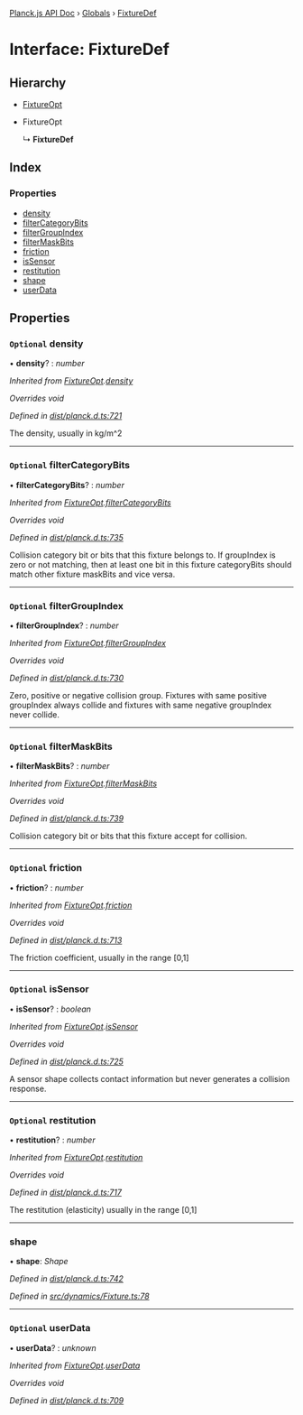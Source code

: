 [Planck.js API Doc](../README.md) › [Globals](../globals.md) › [FixtureDef](fixturedef.md)

# Interface: FixtureDef

## Hierarchy

* [FixtureOpt](fixtureopt.md)

* FixtureOpt

  ↳ **FixtureDef**

## Index

### Properties

* [density](fixturedef.md#optional-density)
* [filterCategoryBits](fixturedef.md#optional-filtercategorybits)
* [filterGroupIndex](fixturedef.md#optional-filtergroupindex)
* [filterMaskBits](fixturedef.md#optional-filtermaskbits)
* [friction](fixturedef.md#optional-friction)
* [isSensor](fixturedef.md#optional-issensor)
* [restitution](fixturedef.md#optional-restitution)
* [shape](fixturedef.md#shape)
* [userData](fixturedef.md#optional-userdata)

## Properties

### `Optional` density

• **density**? : *number*

*Inherited from [FixtureOpt](fixtureopt.md).[density](fixtureopt.md#optional-density)*

*Overrides void*

*Defined in [dist/planck.d.ts:721](https://github.com/shakiba/planck.js/blob/6a5d3be/dist/planck.d.ts#L721)*

The density, usually in kg/m^2

___

### `Optional` filterCategoryBits

• **filterCategoryBits**? : *number*

*Inherited from [FixtureOpt](fixtureopt.md).[filterCategoryBits](fixtureopt.md#optional-filtercategorybits)*

*Overrides void*

*Defined in [dist/planck.d.ts:735](https://github.com/shakiba/planck.js/blob/6a5d3be/dist/planck.d.ts#L735)*

Collision category bit or bits that this fixture belongs to.
If groupIndex is zero or not matching, then at least one bit in this fixture categoryBits should match other fixture maskBits and vice versa.

___

### `Optional` filterGroupIndex

• **filterGroupIndex**? : *number*

*Inherited from [FixtureOpt](fixtureopt.md).[filterGroupIndex](fixtureopt.md#optional-filtergroupindex)*

*Overrides void*

*Defined in [dist/planck.d.ts:730](https://github.com/shakiba/planck.js/blob/6a5d3be/dist/planck.d.ts#L730)*

Zero, positive or negative collision group.
Fixtures with same positive groupIndex always collide and fixtures with same negative groupIndex never collide.

___

### `Optional` filterMaskBits

• **filterMaskBits**? : *number*

*Inherited from [FixtureOpt](fixtureopt.md).[filterMaskBits](fixtureopt.md#optional-filtermaskbits)*

*Overrides void*

*Defined in [dist/planck.d.ts:739](https://github.com/shakiba/planck.js/blob/6a5d3be/dist/planck.d.ts#L739)*

Collision category bit or bits that this fixture accept for collision.

___

### `Optional` friction

• **friction**? : *number*

*Inherited from [FixtureOpt](fixtureopt.md).[friction](fixtureopt.md#optional-friction)*

*Overrides void*

*Defined in [dist/planck.d.ts:713](https://github.com/shakiba/planck.js/blob/6a5d3be/dist/planck.d.ts#L713)*

The friction coefficient, usually in the range [0,1]

___

### `Optional` isSensor

• **isSensor**? : *boolean*

*Inherited from [FixtureOpt](fixtureopt.md).[isSensor](fixtureopt.md#optional-issensor)*

*Overrides void*

*Defined in [dist/planck.d.ts:725](https://github.com/shakiba/planck.js/blob/6a5d3be/dist/planck.d.ts#L725)*

A sensor shape collects contact information but never generates a collision response.

___

### `Optional` restitution

• **restitution**? : *number*

*Inherited from [FixtureOpt](fixtureopt.md).[restitution](fixtureopt.md#optional-restitution)*

*Overrides void*

*Defined in [dist/planck.d.ts:717](https://github.com/shakiba/planck.js/blob/6a5d3be/dist/planck.d.ts#L717)*

The restitution (elasticity) usually in the range [0,1]

___

###  shape

• **shape**: *Shape*

*Defined in [dist/planck.d.ts:742](https://github.com/shakiba/planck.js/blob/6a5d3be/dist/planck.d.ts#L742)*

*Defined in [src/dynamics/Fixture.ts:78](https://github.com/shakiba/planck.js/blob/6a5d3be/src/dynamics/Fixture.ts#L78)*

___

### `Optional` userData

• **userData**? : *unknown*

*Inherited from [FixtureOpt](fixtureopt.md).[userData](fixtureopt.md#optional-userdata)*

*Overrides void*

*Defined in [dist/planck.d.ts:709](https://github.com/shakiba/planck.js/blob/6a5d3be/dist/planck.d.ts#L709)*
